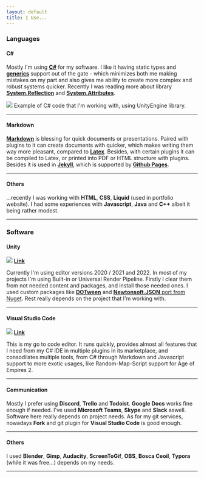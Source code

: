 ```yaml
---
layout: default
title: I Use...
---
```


### Languages
#### C#
Mostly I'm using [**C#**](https://docs.microsoft.com/en-us/dotnet/csharp/tour-of-csharp/) for my software. I like it having static types and [**generics**](https://docs.microsoft.com/en-us/dotnet/csharp/programming-guide/generics/generic-methods) support out of the gate - which minimizes both me making mistakes on my part and also gives me ability to create more complex and robust systems quicker. Recently I was reading more about library [**System.Reflection**](https://docs.microsoft.com/en-us/dotnet/framework/reflection-and-codedom/reflection) and [**System.Attributes**](https://docs.microsoft.com/en-us/dotnet/api/system.attribute?view=net-6.0).

![](/assets/images/posts/i-use/i-use-cs.PNG)
Example of C# code that I'm working with, using UnityEngine library.

*****

#### Markdown
[**Markdown**](https://www.markdownguide.org/) is blessing for quick documents or presentations. Paired with plugins to it can create documents with quicker, which makes writing them way more pleasant, compared to [**Latex**](https://www.latex-project.org/). Besides, with certain plugins it can be compiled to Latex, or printed into PDF or HTML structure with plugins. Besides it is used in [**Jekyll**](https://jekyllrb.com/), which is supported by [**Github Pages**](https://pages.github.com/).

*****

#### Others
...recently I was working with **HTML**, **CSS**, **Liquid** (used in portfolio website). I had some experiences with **Javascript**, **Java** and **C++** albeit it being rather modest.

*****

### Software
#### Unity
![](/assets/images/posts/i-use/tools-unity.PNG)
[**Link**](https://unity3d.com/get-unity/download)

Currently I'm using editor versions 2020 / 2021 and 2022. In most of my projects I'm using Built-in or Universal Render Pipeline. Firstly I clear them from not needed content and packages, and install those needed ones. I used custom packages like [**DOTween**](https://assetstore.unity.com/packages/tools/animation/dotween-hotween-v2-27676) and [**Newtonsoft.JSON** port from Nuget](https://assetstore.unity.com/packages/tools/input-management/json-net-for-unity-11347). Rest really depends on the project that I'm working with.

*****

#### Visual Studio Code
![](/assets/images/posts/i-use/tools-vsc.PNG)
[**Link**](https://code.visualstudio.com/)

This is my go to code editor. It runs quickly, provides almost all features that I need from my C# IDE in multiple plugins in its marketplace, and consodilates multiple tools, from C# through Markdown and Javascript support to more exotic usages, like Random-Map-Script support for Age of Empires 2.

*****

#### Communication

Mostly I prefer using **Discord**, **Trello** and **Todoist**. **Google Docs** works fine enough if needed. I've used **Microsoft Teams**, **Skype** and **Slack** aswell. Software here really depends on project needs. As for my git services, nowadays **Fork** and git plugin for **Visual Studio Code** is good enough. 

*****
#### Others
I used **Blender**, **Gimp**, **Audacity**, **ScreenToGif**, **OBS**, **Bosca Ceoil**, **Typora** (while it was free...) depends on my needs.

*****